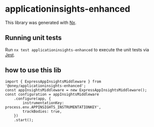 # applicationinsights-enhanced

This library was generated with [Nx](https://nx.dev).

## Running unit tests

Run `nx test applicationinsights-enhanced` to execute the unit tests via [Jest](https://jestjs.io).

## how to use this lib

```
import { ExpressAppInsightsMiddleware } from '@oney/applicationinsights-enhanced';
const appInsightsMiddleware = new ExpressAppInsightsMiddleware();
const configuration = appInsightsMiddleware
    .configure(app, {
        instrumentationKey: process.env.APPINSIGHTS_INSTRUMENTATIONKEY',
        trackBodies: true,
    })
    .start();
```
